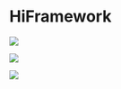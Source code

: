# HiFramework



![](https://github.com/hiframework/hiframework/workflows/CI/badge.svg?branch=master)

![](https://github.com/hiframework/hiframework/workflows/ci/badge.svg?branch=master)

![](https://github.com/hiframework/hiframework/workflows/CI/badge.svg?)

